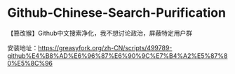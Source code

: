 # Github-Chinese-Search-Purification
【篡改猴】Github中文搜索净化，我不想讨论政治，屏蔽特定用户群

安装地址：https://greasyfork.org/zh-CN/scripts/499789-github%E4%B8%AD%E6%96%87%E6%90%9C%E7%B4%A2%E5%87%80%E5%8C%96
